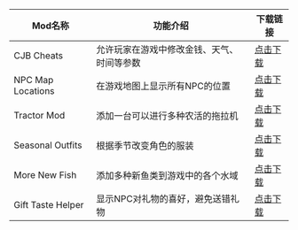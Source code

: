 | Mod名称        | 功能介绍                                      | 下载链接                         |
|----------------|---------------------------------------------|---------------------------------|
| CJB Cheats     | 允许玩家在游戏中修改金钱、天气、时间等参数     | [点击下载](#)                   |
| NPC Map Locations | 在游戏地图上显示所有NPC的位置                | [点击下载](#)                   |
| Tractor Mod    | 添加一台可以进行多种农活的拖拉机              | [点击下载](#)                   |
| Seasonal Outfits | 根据季节改变角色的服装                      | [点击下载](#)                   |
| More New Fish   | 添加多种新鱼类到游戏中的各个水域               | [点击下载](#)                   |
| Gift Taste Helper | 显示NPC对礼物的喜好，避免送错礼物             | [点击下载](#)                   |
